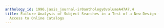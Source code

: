 ```yaml
---
anthology_id: 1996.jasis_journal-ir0anthology0volumeA47A7.4
title: Failure Analysis of Subject Searches in a Test of a New Design for Subject
  Access to Online Catalogs
---
```

